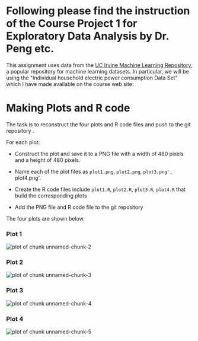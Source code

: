 # Following please find the instruction of the Course Project 1 for Exploratory Data Analysis by Dr. Peng etc.

This assignment uses data from
the <a href="http://archive.ics.uci.edu/ml/">UC Irvine Machine
Learning Repository</a>, a popular repository for machine learning
datasets. In particular, we will be using the "Individual household
electric power consumption Data Set" which I have made available on
the course web site:

# Making Plots and R code

The task is to reconstruct the four plots and R code files 
and push to the git repository .

For each plot:

* Construct the plot and save it to a PNG file with a width of 480
pixels and a height of 480 pixels.

* Name each of the plot files as `plot1.png`, `plot2.png`, `plot3.png', 
`plot4.png'.

* Create the R code files include `plot1.R`, `plot2.R`, `plot3.R`, 
`plot4.R` that build the corresponding plots

* Add the PNG file and R code file to the git repository


The four plots are shown below. 

### Plot 1


![plot of chunk unnamed-chunk-2](figure/unnamed-chunk-2.png) 


### Plot 2

![plot of chunk unnamed-chunk-3](figure/unnamed-chunk-3.png) 


### Plot 3

![plot of chunk unnamed-chunk-4](figure/unnamed-chunk-4.png) 


### Plot 4

![plot of chunk unnamed-chunk-5](figure/unnamed-chunk-5.png) 

